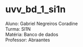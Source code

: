 # uvv_bd_1_si1n
<p>Aluno: Gabriel Negreiros Coradine
<br>Turma: SI1N<br>
Matéria: Banco de dados
<br>Professor: Abraantes<br></p>
